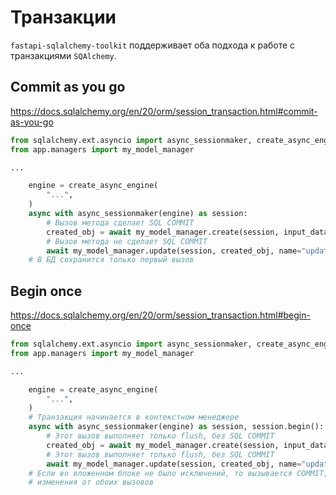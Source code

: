 # Транзакции

`fastapi-sqlalchemy-toolkit` поддерживает оба подхода к работе с транзакциями `SQAlchemy`.

## Commit as you go

https://docs.sqlalchemy.org/en/20/orm/session_transaction.html#commit-as-you-go

```python
from sqlalchemy.ext.asyncio import async_sessionmaker, create_async_engine
from app.managers import my_model_manager

...

    engine = create_async_engine(
        "...",
    )
    async with async_sessionmaker(engine) as session:
        # Вызов метода сделает SQL COMMIT
        created_obj = await my_model_manager.create(session, input_data)
        # Вызов метода не сделает SQL COMMIT
        await my_model_manager.update(session, created_obj, name="updated_name", commit=False)
    # В БД сохранится только первый вызов
```

## Begin once

https://docs.sqlalchemy.org/en/20/orm/session_transaction.html#begin-once

```python
from sqlalchemy.ext.asyncio import async_sessionmaker, create_async_engine
from app.managers import my_model_manager

...

    engine = create_async_engine(
        "...",
    )
    # Транзакция начинается в контекстном менеджере
    async with async_sessionmaker(engine) as session, session.begin():
        # Этот вызов выполняет только flush, без SQL COMMIT
        created_obj = await my_model_manager.create(session, input_data)
        # Этот вызов выполняет только flush, без SQL COMMIT
        await my_model_manager.update(session, created_obj, name="updated_name")
    # Если во вложенном блоке не было исключений, то вызывается COMMIT, сохраняющий
    # изменения от обоих вызовов
```